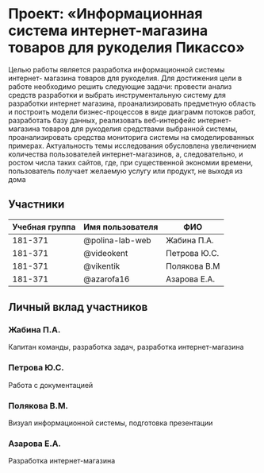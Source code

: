 # Проект: «Информационная система интернет-магазина товаров для рукоделия Пикассо»
Целью работы является разработка информационной системы интернет-
магазина товаров для рукоделия. Для достижения цели в работе необходимо решить 
следующие задачи: провести анализ средств разработки и выбрать 
инструментальную систему для разработки интернет магазина, 
проанализировать предметную область и построить модели бизнес-процессов в 
виде диаграмм потоков работ, разработать базу данных, реализовать веб-интерфейс интернет-магазина товаров для рукоделия 
средствами выбранной системы, проанализировать средства мониторига
системы на смоделированных примерах.
Актуальность темы исследования обусловлена увеличением количества 
пользователей интернет-магазинов, а, следовательно, и ростом числа таких 
сайтов, где, при существенной экономии времени, пользователь получает 
желаемую услугу или продукт, не выходя из дома
## Участники

| Учебная группа | Имя пользователя | ФИО                      |
|----------------|------------------|--------------------------|
| 181-371      | @polina-lab-web      | Жабина П.А.             |
| 181-371        | @videokent       | Петрова Ю.С.           |
| 181-371        | @vikentik      | Полякова В.М |
| 181-371        |   @azarofa16  | Азарова Е.А. |

## Личный вклад участников

### Жабина П.А.

Капитан команды, разработка задач, разработка интернет-магазина

### Петрова Ю.С.

Работа с документацией

### Полякова В.М.

Визуал информационной системы, подготовка презентации

### Азарова Е.А.

Разработка интернет-магазина
